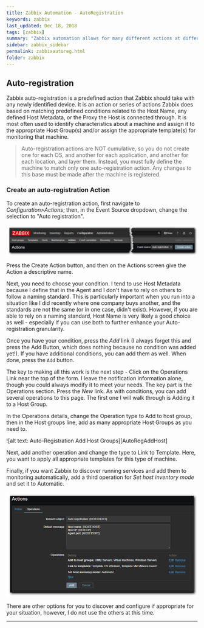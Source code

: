```yaml
---
title: Zabbix Automation - AutoRegistration
keywords: zabbix
last_updated: Dec 18, 2018
tags: [zabbix]
summary: "Zabbix automation allows for many different actions at different times.  One of the first ones you should consider implementing, even before adding servers to monitor, is the Auto Registration automation.  This allows a device to automatically get the templates and host group assignments based on predefined characteristics, minimizing work needed to add a new device into monitoring"
sidebar: zabbix_sidebar
permalink: zabbixautoreg.html
folder: zabbix
---
```


## Auto-registration ##

Zabbix auto-registration is a predefined action that Zabbix should take with any newly identified device.  It is an action or series of actions Zabbix does based on matching predefined conditions related to the Host Name, any defined Host Metadata, or the Proxy the Host is connected through. It is most often used to identify characteristics about a machine and assign it to the appropriate Host Group(s) and/or assign the appropriate template(s) for monitoring that machine.  

>Auto-registration actions are NOT cumulative, so you do not create one for each OS, and another for each application, and another for each location, and layer them.  Instead, you must fully define the machine to match only one auto-registration action.  Any changes to this base must be made after the machine is registered.

### Create an auto-registration Action ###

To create an auto-registration action, first navigate to *Configuration>Actions*; then, in the Event Source dropdown, change the selection to "Auto registration".

![alt text: Zabbix Auto-Registration][ZabbixAutoReg]

Press the Create Action button, and then on the Actions screen give the Action a descriptive name.

Next, you need to choose your condition.  I tend to use Host Metadata because I define that in the Agent and I don't have to rely on others to follow a naming standard.  This is particularly important when you run into a situation like I did recently where one company buys another, and the standards are not the same (or in one case, didn't exist).  However, if you are able to rely on a naming standard, Host Name is very likely a good choice as well - especially if you can use both to further enhance your Auto-registration granularity.

Once you have your condition, press the *Add* link (I always forget this and press the Add Button, which does nothing because no condition was added yet!).  If you have additional conditions, you can add them as well.  When done, press the `Add` button.

The key to making all this work is the next step - Click on the Operations Link near the top of the form.  I leave the notification information alone, though you could always modify it to meet your needs.  The key part is the Operations section.  Press the *New* link.  As with conditions, you can add several operations to this page.  The first one I will walk through is Adding it to a Host Group.

In the Operations details, change the Operation type to Add to host group, then in the Host groups line, add as many appropriate Host Groups as you need to.

![alt text: Auto-Registration Add Host Groups][AutoRegAddHost]

Next, add another operation and change the type to Link to Template.  Here, you want to apply all appropriate templates for this type of machine.

Finally, if you want Zabbix to discover running services and add them to monitoring automatically, add a third operation for *Set host inventory mode* and set it to Automatic.

![alt text: Auto-Registration Operations Completed][AutoRegOpsComplete]

There are other options for you to discover and configure if appropriate for your situation, however, I do not use the others at this time.

---

[ZabbixAutoReg]: images/autoregister.png "Zabbix Auto-Registration"
[AutoRegOpsComplete]: images/aropscomp.png "Auto-Registration Operations Completed"